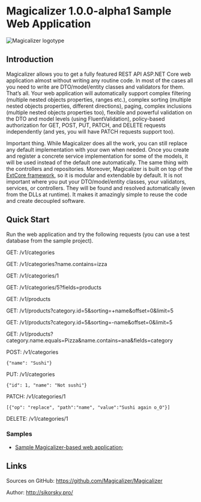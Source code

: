 # Magicalizer 1.0.0-alpha1 Sample Web Application

![Magicalizer logotype](https://magicalizer.net/magicalizer_github_icon.png)

## Introduction

Magicalizer allows you to get a fully featured REST API ASP.NET Core web application almost without writing any routine code.
In most of the cases all you need to write are DTO/model/entity classes and validators for them. That’s all.
Your web application will automatically support complex filtering (multiple nested objects properties, ranges etc.),
complex sorting (multiple nested objects properties, different directions), paging, complex inclusions (multiple nested objects properties too),
flexible and powerful validation on the DTO and model levels (using FluentValidation), policy-based authorization for GET, POST, PUT, PATCH,
and DELETE requests independently (and yes, you will have PATCH requests support too).

Important thing. While Magicalizer does all the work, you can still replace any default implementation with your own when needed.
Once you create and register a concrete service implementation for some of the models, it will be used instead of the default one automatically.
The same thing with the controllers and repositories. Moreover, Magicalizer is built on top of the [ExtCore framework](https://github.com/ExtCore/ExtCore),
so it is modular and extendable by default. It is not important where you put your DTO/model/entity classes, your validators, services,
or controllers. They will be found and resolved automatically (even from the DLLs at runtime). It makes it amazingly simple to reuse the code
and create decoupled software.

## Quick Start

Run the web application and try the following requests (you can use a test database from the sample project).

GET: /v1/categories

GET: /v1/categories?name.contains=izza

GET: /v1/categories/1

GET: /v1/categories/5?fields=products

GET: /v1/products

GET: /v1/products?category.id=5&sorting=+name&offset=0&limit=5

GET: /v1/products?category.id=5&sorting=-name&offset=0&limit=5

GET: /v1/products?category.name.equals=Pizza&name.contains=ana&fields=category

POST: /v1/categories

```
{"name": "Sushi"}
```

PUT: /v1/categories

```
{"id": 1, "name": "Not sushi"}
```

PATCH: /v1/categories/1

```
[{"op": "replace", "path":"name", "value":"Sushi again o_O"}]
```

DELETE: /v1/categories/1

### Samples

* [Sample Magicalizer-based web application](https://github.com/Magicalizer/Magicalizer-Sample);

## Links

Sources on GitHub: https://github.com/Magicalizer/Magicalizer

Author: http://sikorsky.pro/
